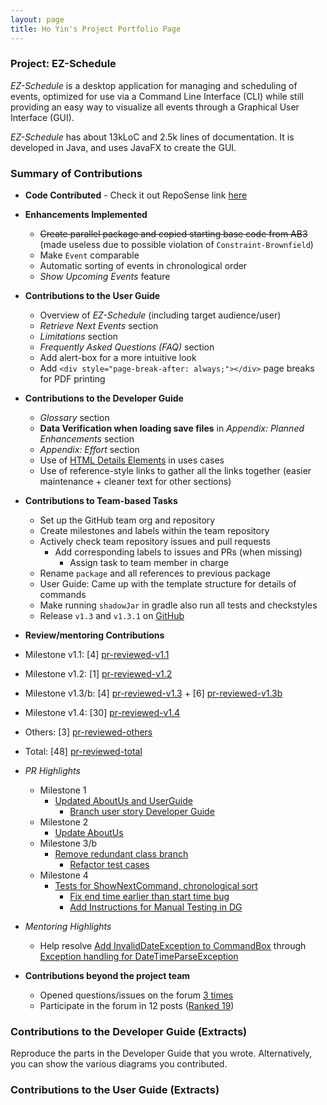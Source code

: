 ```yaml
---
layout: page
title: Ho Yin's Project Portfolio Page
---
```

### Project: EZ-Schedule
_EZ-Schedule_ is a desktop application for managing and scheduling of events,
optimized for use via a Command Line Interface (CLI)
while still providing an easy way to visualize all events through a Graphical User Interface (GUI).

_EZ-Schedule_ has about 13kLoC and 2.5k lines of documentation.
It is developed in Java, and uses JavaFX to create the GUI.

### Summary of Contributions
- **Code Contributed** - Check it out RepoSense link 
  [here](https://nus-cs2103-ay2223s2.github.io/tp-dashboard/?search=lhy-hoyin&breakdown=true)

- **Enhancements Implemented**
  - ~~Create parallel package and copied starting base code from AB3~~
    (made useless due to possible violation of `Constraint-Brownfield`)
  - Make `Event` comparable
  - Automatic sorting of events in chronological order
  - _Show Upcoming Events_ feature

- **Contributions to the User Guide**
  - Overview of _EZ-Schedule_ (including target audience/user)
  - _Retrieve Next Events_ section
  - _Limitations_ section
  - _Frequently Asked Questions (FAQ)_ section
  - Add alert-box for a more intuitive look
  - Add `<div style="page-break-after: always;"></div>` page breaks for PDF printing

- **Contributions to the Developer Guide**
  - _Glossary_ section
  - **Data Verification when loading save files** in _Appendix: Planned Enhancements_ section
  - _Appendix: Effort_ section
  - Use of [HTML Details Elements](https://www.w3schools.com/tags/tag_details.asp) in uses cases
  - Use of reference-style links to gather all the links together (easier maintenance + cleaner text for other sections)

- **Contributions to Team-based Tasks**
  - Set up the GitHub team org and repository
  - Create milestones and labels within the team repository
  - Actively check team repository issues and pull requests
    - Add corresponding labels to issues and PRs (when missing)
      - Assign task to team member in charge
  - Rename `package` and all references to previous package
  - User Guide: Came up with the template structure for details of commands
  - Make running `shadowJar` in gradle also run all tests and checkstyles
  - Release `v1.3` and `v1.3.1` on [GitHub](https://github.com/AY2223S2-CS2103-W17-3/tp/releases)

- **Review/mentoring Contributions**

[pr-reviewed-v1.1]: https://github.com/AY2223S2-CS2103-W17-3/tp/pulls?q=is%3Apr+is%3Amerged+reviewed-by%3Alhy-hoyin+milestone%3Av1.1
[pr-reviewed-v1.2]: https://github.com/AY2223S2-CS2103-W17-3/tp/pulls?q=is%3Apr+is%3Amerged+reviewed-by%3Alhy-hoyin+milestone%3Av1.2
[pr-reviewed-v1.3]: https://github.com/AY2223S2-CS2103-W17-3/tp/pulls?q=is%3Apr+is%3Amerged+reviewed-by%3Alhy-hoyin+milestone%3Av1.3
[pr-reviewed-v1.3b]: https://github.com/AY2223S2-CS2103-W17-3/tp/pulls?q=is%3Apr+is%3Amerged+reviewed-by%3Alhy-hoyin+milestone%3Av1.3b
[pr-reviewed-v1.4]: https://github.com/AY2223S2-CS2103-W17-3/tp/pulls?q=is%3Apr+is%3Amerged+reviewed-by%3Alhy-hoyin+milestone%3Av1.4
[pr-reviewed-others]: https://github.com/AY2223S2-CS2103-W17-3/tp/pulls?q=is%3Apr+is%3Amerged+reviewed-by%3Alhy-hoyin+no%3Amilestone
[pr-reviewed-total]: https://github.com/AY2223S2-CS2103-W17-3/tp/pulls?q=is%3Apr+is%3Amerged+reviewed-by%3Alhy-hoyin

  - Milestone v1.1: [4] [pr-reviewed-v1.1]
  - Milestone v1.2: [1] [pr-reviewed-v1.2]
  - Milestone v1.3/b: [4] [pr-reviewed-v1.3] + [6] [pr-reviewed-v1.3b]
  - Milestone v1.4: [30] [pr-reviewed-v1.4]
  - Others: [3] [pr-reviewed-others]
  - Total: [48] [pr-reviewed-total]

- _PR Highlights_
  - Milestone 1
    - [Updated AboutUs and UserGuide](https://github.com/AY2223S2-CS2103-W17-3/tp/pull/9)
      - [Branch user story Developer Guide](https://github.com/AY2223S2-CS2103-W17-3/tp/pull/31)
  - Milestone 2
    - [Update AboutUs](https://github.com/AY2223S2-CS2103-W17-3/tp/pull/39)
  - Milestone 3/b
    - [Remove redundant class branch](https://github.com/AY2223S2-CS2103-W17-3/tp/pull/59)
      - [Refactor test cases](https://github.com/AY2223S2-CS2103-W17-3/tp/pull/64)
  - Milestone 4
    - [Tests for ShowNextCommand, chronological sort](https://github.com/AY2223S2-CS2103-W17-3/tp/pull/177)
      - [Fix end time earlier than start time bug](https://github.com/AY2223S2-CS2103-W17-3/tp/pull/167)
      - [Add Instructions for Manual Testing in DG](https://github.com/AY2223S2-CS2103-W17-3/tp/pull/212)

- _Mentoring Highlights_
  - Help resolve [Add InvalidDateException to CommandBox](https://github.com/AY2223S2-CS2103-W17-3/tp/pull/189)
   through [Exception handling for DateTimeParseException](https://github.com/AY2223S2-CS2103-W17-3/tp/issues/175)


- **Contributions beyond the project team**
  - Opened questions/issues on the forum
    [3 times](https://github.com/nus-cs2103-AY2223S2/forum/issues?q=is%3Aissue+author%3Alhy-hoyin)
  - Participate in the forum in 12 posts
    ([Ranked 19](https://nus-cs2103-ay2223s2.github.io/dashboards/contents/forum-activities.html#19-lo-h-yin-lhy-hoyin-12-posts))

<div style="page-break-after: always;"></div>


### Contributions to the Developer Guide (Extracts)
Reproduce the parts in the Developer Guide that you wrote. 
Alternatively, you can show the various diagrams you contributed.


<div style="page-break-after: always;"></div>


### Contributions to the User Guide (Extracts)
